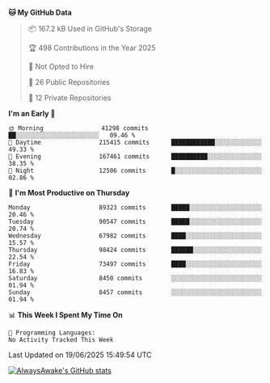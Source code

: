 <!--START_SECTION:waka-->
**🐱 My GitHub Data** 

> 📦 167.2 kB Used in GitHub's Storage 
 > 
> 🏆 498 Contributions in the Year 2025
 > 
> 🚫 Not Opted to Hire
 > 
> 📜 26 Public Repositories 
 > 
> 🔑 12 Private Repositories 
 > 
**I'm an Early 🐤** 

```text
🌞 Morning                41298 commits       ██░░░░░░░░░░░░░░░░░░░░░░░   09.46 % 
🌆 Daytime                215415 commits      ████████████░░░░░░░░░░░░░   49.33 % 
🌃 Evening                167461 commits      ██████████░░░░░░░░░░░░░░░   38.35 % 
🌙 Night                  12506 commits       █░░░░░░░░░░░░░░░░░░░░░░░░   02.86 % 
```
📅 **I'm Most Productive on Thursday** 

```text
Monday                   89323 commits       █████░░░░░░░░░░░░░░░░░░░░   20.46 % 
Tuesday                  90547 commits       █████░░░░░░░░░░░░░░░░░░░░   20.74 % 
Wednesday                67982 commits       ████░░░░░░░░░░░░░░░░░░░░░   15.57 % 
Thursday                 98424 commits       ██████░░░░░░░░░░░░░░░░░░░   22.54 % 
Friday                   73497 commits       ████░░░░░░░░░░░░░░░░░░░░░   16.83 % 
Saturday                 8450 commits        ░░░░░░░░░░░░░░░░░░░░░░░░░   01.94 % 
Sunday                   8457 commits        ░░░░░░░░░░░░░░░░░░░░░░░░░   01.94 % 
```


📊 **This Week I Spent My Time On** 

```text
💬 Programming Languages: 
No Activity Tracked This Week
```


 Last Updated on 19/06/2025 15:49:54 UTC
<!--END_SECTION:waka-->

[![AlwaysAwake's GitHub stats](https://github-readme-stats.vercel.app/api?username=AlwaysAwake&show_icons=true&theme=github_dark&count_private=true)](https://github.com/AlwaysAwake/AlwaysAwake)

